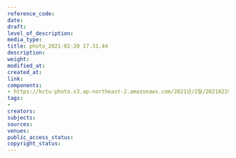 ```yaml
---
reference_code: 
date: 
draft: 
level_of_description: 
media_type: 
title: photo_2021-02-20 17.31.44
description: 
weight: 
modified_at: 
created_at: 
link: 
components:
- https://kctu-photo.s3.ap-northeast-2.amazonaws.com/2021년/2월/20210219_백기완+선생+발인.영결식.하관/백승호/photo_2021-02-20+17.31.44.jpeg
tags:
- 
creators: 
subjects: 
sources: 
venues: 
public_access_status: 
copyright_status: 
---
```

